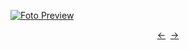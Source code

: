 [![Foto Preview](preview/n362.avif)](https://20essentials.github.io/project-000-362)

<div align="center" style="display: flex; justify-content: center;">
  <a  href="https://github.com/20essentials/project-000-361" target="_blank">&#8592;</a>
  &nbsp;&nbsp;
  <a  href="https://github.com/20essentials/project-000-363" target="_blank">&#8594;</a>
</div>
